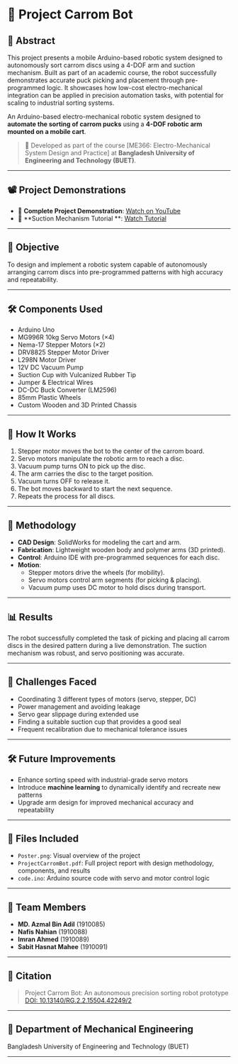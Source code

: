 # 🤖 Project Carrom Bot
## 📄 Abstract
This project presents a mobile Arduino-based robotic system designed to autonomously sort carrom discs using a 4-DOF arm and suction mechanism. Built as part of an academic course, the robot successfully demonstrates accurate puck picking and placement through pre-programmed logic. It showcases how low-cost electro-mechanical integration can be applied in precision automation tasks, with potential for scaling to industrial sorting systems.

An Arduino-based electro-mechanical robotic system designed to **automate the sorting of carrom pucks** using a **4-DOF robotic arm mounted on a mobile cart**.

> 🚀 Developed as part of the course [ME366: Electro-Mechanical System Design and Practice] at **Bangladesh University of Engineering and Technology (BUET)**.

---

## 📽️ Project Demonstrations

- 🎯 **Complete Project Demonstration**: [Watch on YouTube](https://www.youtube.com/watch?v=0QuMNoEQiSg)
- 🧲 **Suction Mechanism Tutorial **: [Watch Tutorial](https://www.youtube.com/watch?v=8Wvk7AqxIFw)

---

## 🧠 Objective

To design and implement a robotic system capable of autonomously arranging carrom discs into pre-programmed patterns with high accuracy and repeatability.

---

## 🛠️ Components Used

- Arduino Uno
- MG996R 10kg Servo Motors (×4)
- Nema-17 Stepper Motors (×2)
- DRV8825 Stepper Motor Driver
- L298N Motor Driver
- 12V DC Vacuum Pump
- Suction Cup with Vulcanized Rubber Tip
- Jumper & Electrical Wires
- DC-DC Buck Converter (LM2596)
- 85mm Plastic Wheels
- Custom Wooden and 3D Printed Chassis

---

## 🧩 How It Works

1. Stepper motor moves the bot to the center of the carrom board.
2. Servo motors manipulate the robotic arm to reach a disc.
3. Vacuum pump turns ON to pick up the disc.
4. The arm carries the disc to the target position.
5. Vacuum turns OFF to release it.
6. The bot moves backward to start the next sequence.
7. Repeats the process for all discs.

---

## 🧪 Methodology

- **CAD Design**: SolidWorks for modeling the cart and arm.
- **Fabrication**: Lightweight wooden body and polymer arms (3D printed).
- **Control**: Arduino IDE with pre-programmed sequences for each disc.
- **Motion**: 
  - Stepper motors drive the wheels (for mobility).
  - Servo motors control arm segments (for picking & placing).
  - Vacuum pump uses DC motor to hold discs during transport.

---

## 📊 Results

The robot successfully completed the task of picking and placing all carrom discs in the desired pattern during a live demonstration. The suction mechanism was robust, and servo positioning was accurate.

---

## 🧠 Challenges Faced

- Coordinating 3 different types of motors (servo, stepper, DC)
- Power management and avoiding leakage
- Servo gear slippage during extended use
- Finding a suitable suction cup that provides a good seal
- Frequent recalibration due to mechanical tolerance issues

---

## 🛠️ Future Improvements

- Enhance sorting speed with industrial-grade servo motors
- Introduce **machine learning** to dynamically identify and recreate new patterns
- Upgrade arm design for improved mechanical accuracy and repeatability

---

## 📂 Files Included

- `Poster.png`: Visual overview of the project
- `ProjectCarromBot.pdf`: Full project report with design methodology, components, and results
- `code.ino`: Arduino source code with servo and motor control logic

---

## 👥 Team Members

- **MD. Azmal Bin Adil** (1910085)
- **Nafis Nahian** (1910088)
- **Imran Ahmed** (1910089)
- **Sabit Hasnat Mahee** (1910091)

---

## 📘 Citation

> Project Carrom Bot: An autonomous precision sorting robot prototype  
> [DOI: 10.13140/RG.2.2.15504.42249/2](https://www.researchgate.net/publication/384443774)

---

## 🏫 Department of Mechanical Engineering  
Bangladesh University of Engineering and Technology (BUET)

---

